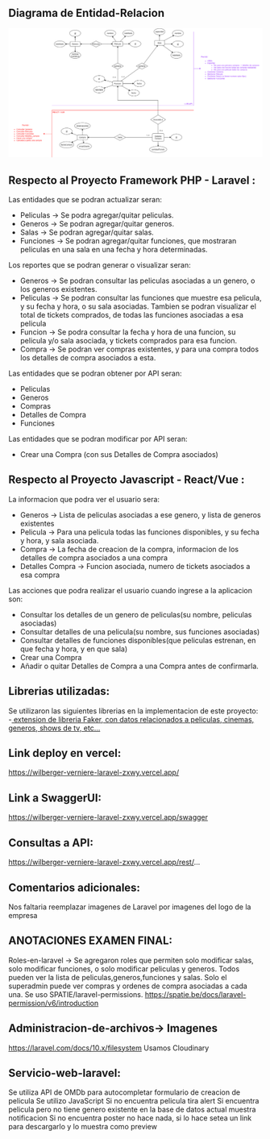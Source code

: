 ## Diagrama de Entidad-Relacion
![imagen](documentacion/DiagramaEntidad-Relacion.png)

## Respecto al Proyecto Framework PHP - Laravel :
Las entidades que se podran actualizar seran:
- Peliculas -> Se podra agregar/quitar peliculas.
- Generos -> Se podran agregar/quitar generos.
- Salas -> Se podran agregar/quitar salas.
- Funciones -> Se podran agregar/quitar funciones, que mostraran peliculas en una sala en una fecha y hora determinadas.

Los reportes que se podran generar o visualizar seran:
- Generos -> Se podran consultar las peliculas asociadas a un genero, o los generos existentes.
- Peliculas -> Se podran consultar las funciones que muestre esa pelicula, y su fecha y hora, o su sala asociadas. Tambien se podran visualizar el total de tickets comprados, de todas las funciones asociadas a esa pelicula
- Funcion -> Se podra consultar la fecha y hora de una funcion, su pelicula y/o sala asociada, y tickets comprados para esa funcion.
- Compra -> Se podran ver compras existentes, y para una compra todos los detalles de compra asociados a esta.

Las entidades que se podran obtener por API seran:
- Peliculas
- Generos
- Compras
- Detalles de Compra
- Funciones

Las entidades que se podran modificar por API seran:
- Crear una Compra (con sus Detalles de Compra asociados)

## Respecto al Proyecto Javascript - React/Vue :
La informacion que podra ver el usuario sera:
- Generos -> Lista de peliculas asociadas a ese genero, y lista de generos existentes
- Pelicula -> Para una pelicula todas las funciones disponibles, y su fecha y hora, y sala asociada.
- Compra -> La fecha de creacion de la compra, informacion de los detalles de compra asociados a una compra
- Detalles Compra -> Funcion asociada, numero de tickets asociados a esa compra

Las acciones que podra realizar el usuario cuando ingrese a la aplicacion son:
- Consultar los detalles de un genero de peliculas(su nombre, peliculas asociadas)
- Consultar detalles de una pelicula(su nombre, sus funciones asociadas)
- Consultar detalles de funciones disponibles(que peliculas estrenan, en que fecha y hora, y en que sala)
- Crear una Compra
- Añadir o quitar Detalles de Compra a una Compra antes de confirmarla.

## Librerias utilizadas:
Se utilizaron las siguientes librerias en la implementacion de este proyecto:
-<a href="https://github.com/JulienRAVIA/FakerCinemaProviders"> extension de libreria Faker, con datos relacionados a peliculas, cinemas, generos, shows de tv, etc...</a>

## Link deploy en vercel:
https://wilberger-verniere-laravel-zxwy.vercel.app/

## Link a SwaggerUI:
https://wilberger-verniere-laravel-zxwy.vercel.app/swagger

## Consultas a API:
https://wilberger-verniere-laravel-zxwy.vercel.app/rest/...

## Comentarios adicionales:
Nos faltaria reemplazar imagenes de Laravel por imagenes del logo de la empresa


## ANOTACIONES EXAMEN FINAL:
Roles-en-laravel -> Se agregaron roles que permiten solo modificar salas, solo modificar funciones, o solo modificar peliculas y generos. Todos pueden ver la lista de peliculas,generos,funciones y salas. Solo el superadmin puede ver compras y ordenes de compra asociadas a cada una. Se uso SPATIE/laravel-permissions. 
https://spatie.be/docs/laravel-permission/v6/introduction

## Administracion-de-archivos-> Imagenes
https://laravel.com/docs/10.x/filesystem
Usamos Cloudinary

## Servicio-web-laravel:
Se utiliza API de OMDb para autocompletar formulario de creacion de pelicula
Se utilizo JavaScript
Si no encuentra pelicula tira alert
Si encuentra pelicula pero no tiene genero existente en la base de datos actual muestra notificacion
Si no encuentra poster no hace nada, si lo hace setea un link para descargarlo y lo muestra como preview